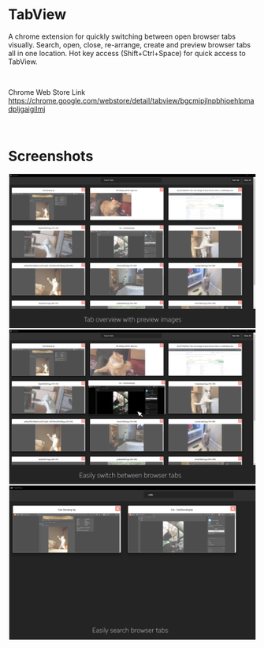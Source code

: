 # TabView

A chrome extension for quickly switching between open browser tabs visually. Search, open, close, re-arrange, create and preview browser tabs all in one location.  Hot key access (Shift+Ctrl+Space) for quick access to TabView. 

<br>

Chrome Web Store Link <br>
https://chrome.google.com/webstore/detail/tabview/bgcmjpjlnpbhjoehlpmadpljgaigilmj

<br>

# Screenshots

<p align="center">
  <img src="screens/Overview.png" width="500" />
  <img src="screens/click.png" width="500" /> 
  <img src="screens/search.png" width="500" />
</p>
